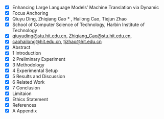 - [x] Enhancing Large Language Models’ Machine Translation via Dynamic
- [x] Focus Anchoring
- [x] Qiuyu Ding, Zhiqiang Cao * , Hailong Cao, Tiejun Zhao
- [x] School of Computer Science of Technology, Harbin Institute of Technology
- [x] qiuyuding@stu.hit.edu.cn, Zhiqiang_Cao@stu.hit.edu.cn,
- [x] caohailong@hit.edu.cn, tjzhao@hit.edu.cn
- [x] Abstract
- [x] 1 Introduction
- [x] 2 Preliminary Experiment
- [x] 3 Methodology
- [x] 4 Experimental Setup
- [x] 5 Results and Discussion
- [x] 6 Related Work
- [x] 7 Conclusion
- [x] Limitaion
- [x] Ethics Statement
- [x] References
- [x] A Appendix
